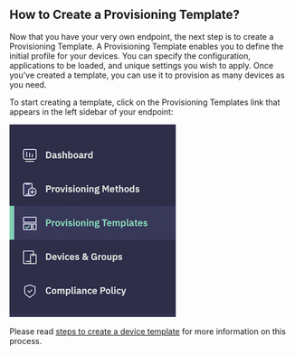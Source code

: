 ## How to Create a Provisioning Template?

Now that you have your very own endpoint, the next step is to create a Provisioning Template. A Provisioning Template enables you to define the initial profile for your devices. You can specify the configuration, applications to be loaded, and unique settings you wish to apply. Once you’ve created a template, you can use it to provision as many devices as you need.

To start creating a template, click on the Provisioning Templates link that appears in the left sidebar of your endpoint:

![provision template](./images/ProvisioningTemplate_Selection.png)

Please read  [steps to create a device template](../provisioning-template/createtemplate.md)  for more information on this process.